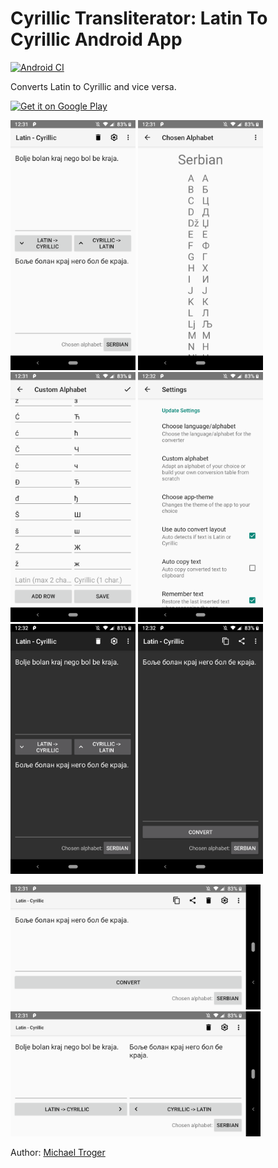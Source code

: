# Cyrillic Transliterator: Latin To Cyrillic Android App
[![Android CI](https://github.com/michaeltroger/latintocyrillic-android/actions/workflows/android.yml/badge.svg)](https://github.com/michaeltroger/latintocyrillic-android/actions/workflows/android.yml)

Converts Latin to Cyrillic and vice versa.

[<img src="https://play.google.com/intl/en_us/badges/static/images/badges/en_badge_web_generic.png"
    alt="Get it on Google Play"
    height="80">](https://play.google.com/store/apps/details?id=at.mikenet.serbianlatintocyrillic&pcampaignid=pcampaignidMKT-Other-global-all-co-prtnr-py-PartBadge-Mar2515-1)
    
<img src="/fastlane/metadata/android/en-US/images/phoneScreenshots/1_en-US.png" width="200"> <img src="/fastlane/metadata/android/en-US/images/phoneScreenshots/4_en-US.png" width="200"> <img src="/fastlane/metadata/android/en-US/images/phoneScreenshots/5_en-US.png" width="200">  <img src="/fastlane/metadata/android/en-US/images/phoneScreenshots/6_en-US.png" width="200">  <img src="/fastlane/metadata/android/en-US/images/phoneScreenshots/7_en-US.png" width="200">  <img src="/fastlane/metadata/android/en-US/images/phoneScreenshots/8_en-US.png" width="200">

<img src="/fastlane/metadata/android/en-US/images/phoneScreenshots/2_en-US.png" height="200"> <img src="/fastlane/metadata/android/en-US/images/phoneScreenshots/3_en-US.png" height="200">

Author:
[Michael Troger](https://michaeltroger.com)
